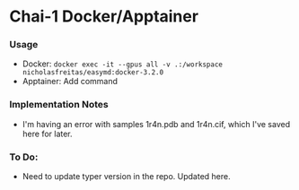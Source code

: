 # Chai-1 Docker/Apptainer

### Usage
- Docker: `docker exec -it --gpus all -v .:/workspace nicholasfreitas/easymd:docker-3.2.0`
- Apptainer: Add command


### Implementation Notes
- I'm having an error with samples 1r4n.pdb and 1r4n.cif, which I've saved here for later.

### To Do:
- Need to update typer version in the repo. Updated here. 
